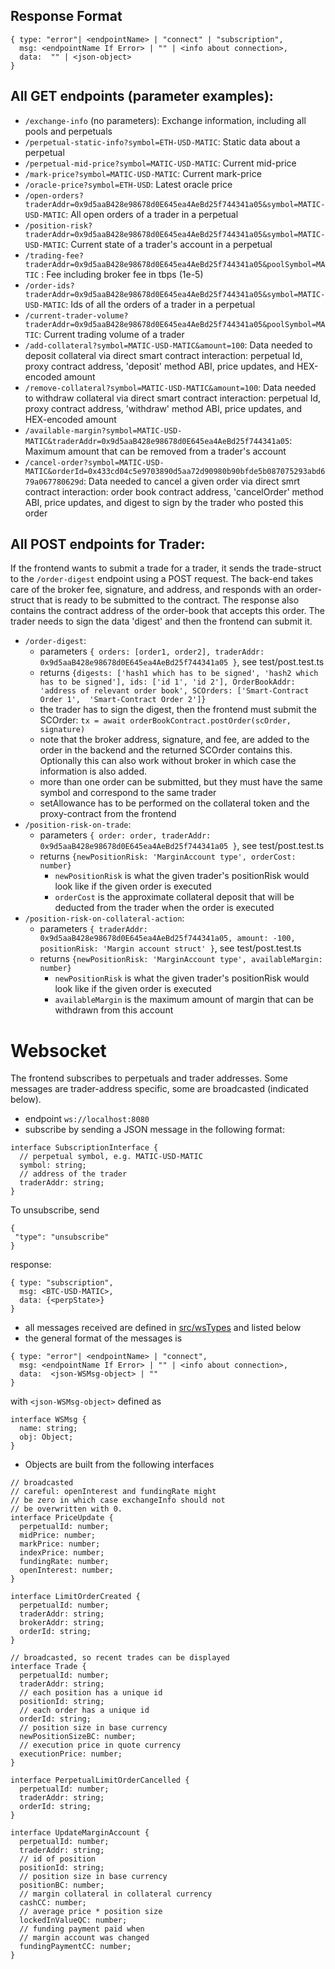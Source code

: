 ## Response Format

```
{ type: "error"| <endpointName> | "connect" | "subscription",
  msg: <endpointName If Error> | "" | <info about connection>,
  data:  "" | <json-object>
}
```

## All GET endpoints (parameter examples):

- `/exchange-info` (no parameters): Exchange information, including all pools and perpetuals
- `/perpetual-static-info?symbol=ETH-USD-MATIC`: Static data about a perpetual
- `/perpetual-mid-price?symbol=MATIC-USD-MATIC`: Current mid-price
- `/mark-price?symbol=MATIC-USD-MATIC`: Current mark-price
- `/oracle-price?symbol=ETH-USD`: Latest oracle price
- `/open-orders?traderAddr=0x9d5aaB428e98678d0E645ea4AeBd25f744341a05&symbol=MATIC-USD-MATIC`: All open orders of a trader in a perpetual
- `/position-risk?traderAddr=0x9d5aaB428e98678d0E645ea4AeBd25f744341a05&symbol=MATIC-USD-MATIC`: Current state of a trader's account in a perpetual
- `/trading-fee?traderAddr=0x9d5aaB428e98678d0E645ea4AeBd25f744341a05&poolSymbol=MATIC` : Fee including broker fee in tbps (1e-5)
- `/order-ids?traderAddr=0x9d5aaB428e98678d0E645ea4AeBd25f744341a05&symbol=MATIC-USD-MATIC`: Ids of all the orders of a trader in a perpetual
- `/current-trader-volume?traderAddr=0x9d5aaB428e98678d0E645ea4AeBd25f744341a05&poolSymbol=MATIC`: Current trading volume of a trader
- `/add-collateral?symbol=MATIC-USD-MATIC&amount=100`: Data needed to deposit collateral via direct smart contract interaction: perpetual Id, proxy contract address, 'deposit' method ABI, price updates, and HEX-encoded amount
- `/remove-collateral?symbol=MATIC-USD-MATIC&amount=100`: Data needed to withdraw collateral via direct smart contract interaction: perpetual Id, proxy contract address, 'withdraw' method ABI, price updates, and HEX-encoded amount
- `/available-margin?symbol=MATIC-USD-MATIC&traderAddr=0x9d5aaB428e98678d0E645ea4AeBd25f744341a05`: Maximum amount that can be removed from a trader's account
- `/cancel-order?symbol=MATIC-USD-MATIC&orderId=0x433cd04c5e9703890d5aa72d90980b90bfde5b087075293abd679a067780629d`: Data needed to cancel a given order via direct smrt contract interaction: order book contract address, 'cancelOrder' method ABI, price updates, and digest to sign by the trader who posted this order

## All POST endpoints for Trader:

If the frontend wants to submit a trade for a trader, it sends the trade-struct
to the `/order-digest` endpoint using a POST request. The back-end takes care of
the broker fee, signature, and address, and responds with an order-struct that is ready
to be submitted to the contract. The response also contains the contract address of the
order-book that accepts this order. The trader needs to sign the data 'digest' and
then the frontend can submit it.

- `/order-digest`:
  - parameters `{ orders: [order1, order2], traderAddr: 0x9d5aaB428e98678d0E645ea4AeBd25f744341a05 }`, see test/post.test.ts
  - returns `{digests: ['hash1 which has to be signed', 'hash2 which has to be signed'], ids: ['id 1', 'id 2'], OrderBookAddr: 'address of relevant order book', SCOrders: ['Smart-Contract Order 1',  'Smart-Contract Order 2']}`
  - the trader has to sign the digest, then the frontend must submit the SCOrder:
    `tx = await orderBookContract.postOrder(scOrder, signature)`
  - note that the broker address, signature, and fee, are added to the order in the backend and the returned SCOrder contains this. Optionally this can also work without broker in which case the information is also added.
  - more than one order can be submitted, but they must have the same symbol and correspond to the same trader
  - setAllowance has to be performed on the collateral token and the proxy-contract from the frontend
- `/position-risk-on-trade`:
  - parameters `{ order: order, traderAddr: 0x9d5aaB428e98678d0E645ea4AeBd25f744341a05 }`, see test/post.test.ts
  - returns `{newPositionRisk: 'MarginAccount type', orderCost: number}`
    - `newPositionRisk` is what the given trader's positionRisk would look like if the given order is executed
    - `orderCost` is the approximate collateral deposit that will be deducted from the trader when the order is executed
- `/position-risk-on-collateral-action`:
  - parameters `{ traderAddr: 0x9d5aaB428e98678d0E645ea4AeBd25f744341a05, amount: -100, positionRisk: 'Margin account struct' }`, see test/post.test.ts
  - returns `{newPositionRisk: 'MarginAccount type', availableMargin: number}`
    - `newPositionRisk` is what the given trader's positionRisk would look like if the given order is executed
    - `availableMargin` is the maximum amount of margin that can be withdrawn from this account

# Websocket

The frontend subscribes to perpetuals and trader addresses. Some messages
are trader-address specific, some are broadcasted (indicated below).

- endpoint `ws://localhost:8080`
- subscribe by sending a JSON message in the following format:

```
interface SubscriptionInterface {
  // perpetual symbol, e.g. MATIC-USD-MATIC
  symbol: string;
  // address of the trader
  traderAddr: string;
}
```

To unsubscribe, send

```
{
 "type": "unsubscribe"
}
```

response:

```
{ type: "subscription",
  msg: <BTC-USD-MATIC>,
  data: {<perpState>}
}

```

- all messages received are defined in [src/wsTypes](/src/wsTypes) and listed below
- the general format of the messages is

```
{ type: "error"| <endpointName> | "connect",
  msg: <endpointName If Error> | "" | <info about connection>,
  data:  <json-WSMsg-object> | ""
}
```

with `<json-WSMsg-object>` defined as

```
interface WSMsg {
  name: string;
  obj: Object;
}
```

- Objects are built from the following interfaces

```
// broadcasted
// careful: openInterest and fundingRate might
// be zero in which case exchangeInfo should not
// be overwritten with 0.
interface PriceUpdate {
  perpetualId: number;
  midPrice: number;
  markPrice: number;
  indexPrice: number;
  fundingRate: number;
  openInterest: number;
}
```

```
interface LimitOrderCreated {
  perpetualId: number;
  traderAddr: string;
  brokerAddr: string;
  orderId: string;
}
```

```
// broadcasted, so recent trades can be displayed
interface Trade {
  perpetualId: number;
  traderAddr: string;
  // each position has a unique id
  positionId: string;
  // each order has a unique id
  orderId: string;
  // position size in base currency
  newPositionSizeBC: number;
  // execution price in quote currency
  executionPrice: number;
}
```

```
interface PerpetualLimitOrderCancelled {
  perpetualId: number;
  traderAddr: string;
  orderId: string;
}
```

```
interface UpdateMarginAccount {
  perpetualId: number;
  traderAddr: string;
  // id of position
  positionId: string;
  // position size in base currency
  positionBC: number;
  // margin collateral in collateral currency
  cashCC: number;
  // average price * position size
  lockedInValueQC: number;
  // funding payment paid when
  // margin account was changed
  fundingPaymentCC: number;
}
```
